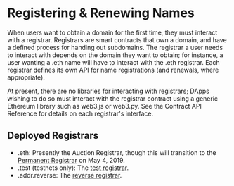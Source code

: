 # Registering & Renewing Names

When users want to obtain a domain for the first time, they must interact with a registrar. Registrars are smart contracts that own a domain, and have a defined process for handing out subdomains. The registrar a user needs to interact with depends on the domain they want to obtain; for instance, a user wanting a .eth name will have to interact with the .eth registrar. Each registrar defines its own API for name registrations \(and renewals, where appropriate\).

At present, there are no libraries for interacting with registrars; DApps wishing to do so must interact with the registrar contract using a generic Ethereum library such as web3.js or web3.py. See the Contract API Reference for details on each registrar's interface.

## Deployed Registrars

* .eth: Presently the Auction Registrar, though this will transition to the [Permanent Registrar](../contract-api-reference/.eth-permanent-registrar/) on May 4, 2019.
* .test \(testnets only\): The [test registrar](../contract-api-reference/testregistrar.md).
* .addr.reverse: The [reverse registrar](../contract-api-reference/reverseregistrar.md).

